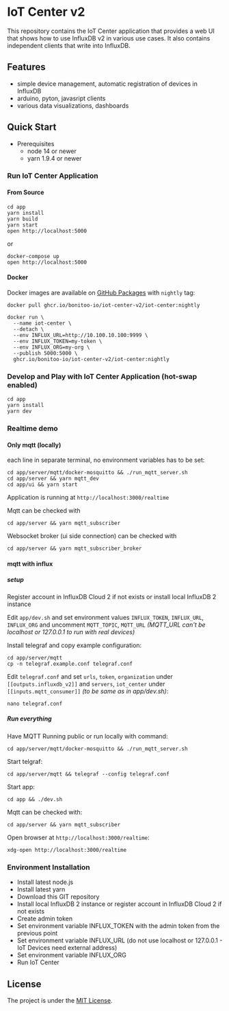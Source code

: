 # IoT Center v2

This repository contains the IoT Center application that provides a web UI that shows how to use InfluxDB v2 in various use cases.
It also contains independent clients that write into InfluxDB.

## Features

- simple device management, automatic registration of devices in InfluxDB
- arduino, pyton, javasript clients
- various data visualizations, dashboards

## Quick Start

- Prerequisites
  - node 14 or newer
  - yarn 1.9.4 or newer

### Run IoT Center Application

#### From Source

```
cd app
yarn install
yarn build
yarn start
open http://localhost:5000
```

or

```
docker-compose up
open http://localhost:5000
```

#### Docker

Docker images are available on [GitHub Packages](https://github.com/bonitoo-io/iot-center-v2/packages) with `nightly` tag:

```
docker pull ghcr.io/bonitoo-io/iot-center-v2/iot-center:nightly

docker run \
  --name iot-center \
  --detach \
  --env INFLUX_URL=http://10.100.10.100:9999 \
  --env INFLUX_TOKEN=my-token \
  --env INFLUX_ORG=my-org \
  --publish 5000:5000 \
  ghcr.io/bonitoo-io/iot-center-v2/iot-center:nightly
```

### Develop and Play with IoT Center Application (hot-swap enabled)

```
cd app
yarn install
yarn dev
```

### Realtime demo

#### Only mqtt (locally)

each line in separate terminal, no environment variables has to be set:

```
cd app/server/mqtt/docker-mosquitto && ./run_mqtt_server.sh
cd app/server && yarn mqtt_dev
cd app/ui && yarn start
```

Application is running at `http://localhost:3000/realtime`

Mqtt can be checked with

```
cd app/server && yarn mqtt_subscriber
```

Websocket broker (ui side connection) can be checked with

```
cd app/server && yarn mqtt_subscriber_broker
```

#### mqtt with influx

##### setup

Register account in InfluxDB Cloud 2 if not exists or install local InfluxDB 2 instance

Edit `app/dev.sh` and set environment values `INFLUX_TOKEN`, `INFLUX_URL`, `INFLUX_ORG` and uncomment `MQTT_TOPIC`, `MQTT_URL` _(MQTT_URL can't be localhost or 127.0.0.1 to run with real devices)_

Install telegraf and copy example configuration:

```
cd app/server/mqtt
cp -n telegraf.example.conf telegraf.conf
```

Edit `telegraf.conf` and set `urls`, `token`, `organization` under `[[outputs.influxdb_v2]]` and `servers`, `iot_center` under `[[inputs.mqtt_consumer]]` _(to be same as in app/dev.sh)_:

```
nano telegraf.conf
```

##### Run everything

Have MQTT Running public or run locally with command:

```
cd app/server/mqtt/docker-mosquitto && ./run_mqtt_server.sh
```

Start telgraf:

```
cd app/server/mqtt && telegraf --config telegraf.conf
```

Start app:

```
cd app && ./dev.sh
```

Mqtt can be checked with:

```
cd app/server && yarn mqtt_subscriber
```

Open browser at `http://localhost:3000/realtime`:

```
xdg-open http://localhost:3000/realtime
```

### Environment Installation

- Install latest node.js
- Install latest yarn
- Download this GIT repository
- Install local InfluxDB 2 instance or register account in InfluxDB Cloud 2 if not exists
- Create admin token
- Set environment variable INFLUX_TOKEN with the admin token from the previous point
- Set environment variable INFLUX_URL (do not use localhost or 127.0.0.1 - IoT Devices need external address)
- Set environment variable INFLUX_ORG
- Run IoT Center

## License

The project is under the [MIT License](https://opensource.org/licenses/MIT).
